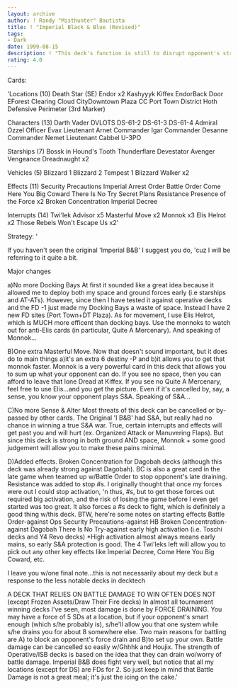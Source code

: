```yaml
---
layout: archive
author: ! Randy "Misthunter" Bautista
title: ! "Imperial Black & Blue (Revised)"
tags:
- Dark
date: 1999-08-15
description: ! "This deck's function is still to disrupt opponent's strategythrough quick activation and battling while setting up good drains.However, there are key differences from the original (After lookingover some very good decks and very nice critiques, i.e."
rating: 4.0
---
```

Cards: 

'Locations (10)
Death Star (SE)
Endor x2
Kashyyyk
Kiffex
EndorBack Door
EForest Clearing
Cloud CityDowntown Plaza
CC Port Town District
Hoth Defensive Perimeter (3rd Marker)

Characters (13)
Darth Vader
DVLOTS
DS-61-2
DS-61-3
DS-61-4
Admiral Ozzel
Officer Evax
Lieutenant Arnet
Commander Igar
Commander Desanne
Commander Nemet
Lieutenant Cabbel
U-3PO

Starships (7)
Bossk in Hound's Tooth
Thunderflare
Devestator
Avenger
Vengeance
Dreadnaught x2

Vehicles (5)
Blizzard 1
Blizzard 2
Tempest 1
Blizzard Walker x2

Effects (11)
Security Precautions
Imperial Arrest Order
Battle Order
Come Here You Big Coward
There Is No Try
Secret Plans
Resistance
Presence of the Force x2
Broken Concentration
Imperial Decree

Interrupts (14)
Twi'lek Advisor x5
Masterful Move x2
Monnok x3
Elis Helrot x2
Those Rebels Won't Escape Us x2'

Strategy: '

If you haven't seen the original 'Imperial B&B' I suggest
you do, 'cuz I will be referring to it quite a bit.

Major changes

a)No more Docking Bays
At first it sounded like a great idea because it allowed me
to deploy both my space and ground forces early (i.e starships
and AT-ATs).  However, since then I have tested it against operative
decks and the FD -1 just made my Docking Bays a waste of space. Instead
I have 2 new FD sites (Port Town+DT Plaza).  As for movement, I use Elis Helrot,
which is MUCH more efficent than docking bays. Use the monnoks to watch out
for anti-Elis cards (in particular, Quite A Mercenary).  And speaking of Monnok...

B)One extra Masterful Move.
Now that doesn't sound important, but it does do to main things
a)it's an extra 6 destiny -P
and b)it allows you to get that monnok faster.
Monnok is a very powerful card in this deck that allows you to sum up what your
opponent can do. If you see no space, then you can afford to leave that lone Dread
at Kiffex. If you see no Quite A Mercenary, feel free to use Elis...and you get the
picture.  Even if it's cancelled by, say, a sense, you know your opponent plays S&A.
Speaking of S&A...

C)No more Sense & Alter
Most threats of this deck can be cancelled or by-passed by other cards.  The Original
'I B&B' had S&A, but really had no chance in winning a true S&A war.  True, certain interrupts
and effects will get past you and will hurt (ex. Organized Attack or Manuvering Flaps).  But since
this deck is strong in both ground AND space, Monnok + some good judgement will allow you to make
these pains minimal.

D)Added effects.
Broken Concentration for Dagobah decks (although this deck was already strong against Dagobah).  BC
is also a great card in the late game when teamed up w/Battle Order to stop opponent's late draining.
Resistance was added to stop #s.  I originally thought that once my forces were out I could stop activation,
'n thus, #s, but to get those forces out required big activation, and the risk of losing the game before
I even get started was too great.  It also forces a #s deck to fight, which is definitely a good thing w/this deck.
BTW, here're some notes on starting effects
Battle Order-against Ops
Security Precautions-against HB
Broken Concentration-against Dagobah
There Is No Try-against early high activation (i.e. Toschi decks and Y4 Revo decks)
*High activation almost always means early mains, so early S&A protection is good.
The 4 Twi'leks left will allow you to pick out any other key effects like Imperial Decree, Come Here You Big Coward, etc.

I leave you w/one final note...this is not necessarily about my deck but a response to the less notable decks in
decktech

A DECK THAT RELIES ON BATTLE DAMAGE TO WIN OFTEN DOES NOT (except Frozen Assets/Draw Their Fire decks)
In almost all tournament winning decks I've seen, most damage is done by FORCE DRAINING.  You may have a force of 5 SDs at a location,
but if your opponent's smart enough (which s/he probably is), s/he'll allow you that one system while s/he drains you for about 8 somewhere
else.  Two main reasons for battling are
A) to block an opponent's force drain
and B)to set up your own.
Battle damage can be cancelled so easily w/Ghhhk and Houjix. The strength of Operative/ISB decks is based on the idea that they can drain wo/worry of battle
damage.  Imperial B&B does fight very well, but notice that all my locations (except for DS) are FDs for 2.  So just keep in mind that Battle Damage is not a
great meal; it's just the icing on the cake.'